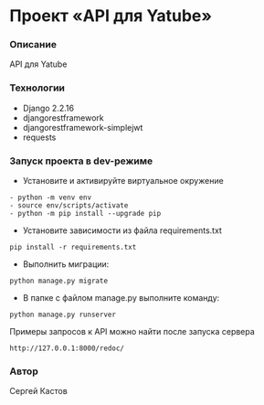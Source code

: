 # Проект «API для Yatube»
### Описание
API для Yatube
### Технологии
 - Django 2.2.16
 - djangorestframework
 - djangorestframework-simplejwt
 - requests
### Запуск проекта в dev-режиме
- Установите и активируйте виртуальное окружение
 ```
- python -m venv env
- source env/scripts/activate
- python -m pip install --upgrade pip
```
- Установите зависимости из файла requirements.txt
```
pip install -r requirements.txt
``` 
 - Выполнить миграции:
``` 
python manage.py migrate
```
- В папке с файлом manage.py выполните команду:
```
python manage.py runserver
```

 Примеры запросов к API можно найти после запуска сервера
 ```
 http://127.0.0.1:8000/redoc/
 ```
### Автор
Сергей Кастов
